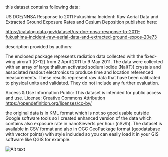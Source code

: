 this dataset contains following data:

US DOE/NNSA Response to 2011 Fukushima Incident: Raw Aerial Data and Extracted Ground Exposure Rates and Cesium Deposition
published here:

https://catalog.data.gov/dataset/us-doe-nnsa-response-to-2011-fukushima-incident-raw-aerial-data-and-extracted-ground-expos-20e73

description provided by authors:

The enclosed package represents radiation data collected with the fixed-wing aircraft (C-12) from 2 April 2011 to 9 May 2011. The data were collected with an array of large thallium activated sodium iodide (NaI(T)) crystals and associated readout electronics to produce time and location referenced measurements. These results represent raw data that have been calibrated to physical units and validated. They do not include any further evaluation.

Access & Use Information
Public: This dataset is intended for public access and use.
License: Creative Commons Attribution
https://opendefinition.org/licenses/cc-by/

the original data is in KML format which is not so good usable outside Google software tools so I created enhanced version of the data which contains also exposure rate in nanoSieverts per hour (nSv/h). The dataset is available in CSV format and also in OGC GeoPackage format (geodatabase with vector points) with style included so you can easily load it in your GIS software like QGIS for example.

![Alt text](/DOE_AMS_C12_Cs134_Bq_20110630_points_v3_GeoPackage_preview.jpg?raw=true "Data set preview in QGIS")
